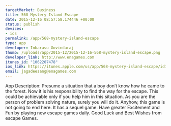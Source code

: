 ```yaml
--- 
targetMarket: Business
title: 568 Mystery Island Escape
date: 2015-12-16 08:57:58.174446 +00:00
status: publish
devices: 
- ios
permalink: /app/568-mystery-island-escape
type: app
developer: Inbarasu Govindaraj
thumb: /uploads/app/2015-12/2015-12-16-568-mystery-island-escape.png
developer_link: http://www.enagames.com
itunes_id: "1062207478"
ios_link: https://itunes.apple.com/us/app/568-mystery-island-escape/id1062207478?mt=8
email: jagadeesang@enagames.com
---
```


App Description:    Presume a situation that a boy don’t know how he came to the forest. Now it is his responsibility to find the way for the escape. This could be achievable only if you help him in this situation. As you are the person of problem solving nature, surely you will do it. Anyhow, this game is not going to end here. It has a sequel game. Have greater Excitement and Fun by playing new escape games daily. Good Luck and Best Wishes from escape Games.
